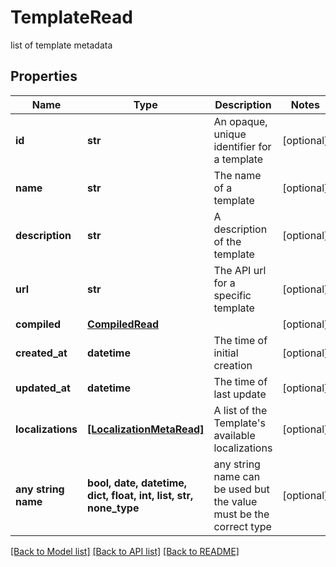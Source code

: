 # TemplateRead

list of template metadata

## Properties
Name | Type | Description | Notes
------------ | ------------- | ------------- | -------------
**id** | **str** | An opaque, unique identifier for a template | [optional] 
**name** | **str** | The name of a template | [optional] 
**description** | **str** | A description of the template | [optional] 
**url** | **str** | The API url for a specific template | [optional] 
**compiled** | [**CompiledRead**](CompiledRead.md) |  | [optional] 
**created_at** | **datetime** | The time of initial creation | [optional] 
**updated_at** | **datetime** | The time of last update | [optional] 
**localizations** | [**[LocalizationMetaRead]**](LocalizationMetaRead.md) | A list of the Template&#39;s available localizations | [optional] 
**any string name** | **bool, date, datetime, dict, float, int, list, str, none_type** | any string name can be used but the value must be the correct type | [optional]

[[Back to Model list]](../README.md#documentation-for-models) [[Back to API list]](../README.md#documentation-for-api-endpoints) [[Back to README]](../README.md)


